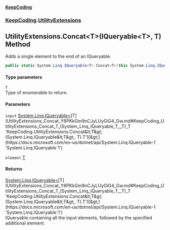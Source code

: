 #### [KeepCoding](index.md 'index')
### [KeepCoding](KeepCoding.md 'KeepCoding').[UtilityExtensions](UtilityExtensions.md 'KeepCoding.UtilityExtensions')
## UtilityExtensions.Concat&lt;T&gt;(IQueryable&lt;T&gt;, T) Method
Adds a single element to the end of an IQueryable.  
```csharp
public static System.Linq.IQueryable<T> Concat<T>(this System.Linq.IQueryable<T> input, T element);
```
#### Type parameters
<a name='KeepCoding_UtilityExtensions_Concat_T_(System_Linq_IQueryable_T__T)_T'></a>
`T`  
Type of enumerable to return.
  
#### Parameters
<a name='KeepCoding_UtilityExtensions_Concat_T_(System_Linq_IQueryable_T__T)_input'></a>
`input` [System.Linq.IQueryable&lt;](https://docs.microsoft.com/en-us/dotnet/api/System.Linq.IQueryable-1 'System.Linq.IQueryable`1')[T](UtilityExtensions_Concat_Y6PKkGm9nCJyLUyGiG4_Gw.md#KeepCoding_UtilityExtensions_Concat_T_(System_Linq_IQueryable_T__T)_T 'KeepCoding.UtilityExtensions.Concat&lt;T&gt;(System.Linq.IQueryable&lt;T&gt;, T).T')[&gt;](https://docs.microsoft.com/en-us/dotnet/api/System.Linq.IQueryable-1 'System.Linq.IQueryable`1')  
  
<a name='KeepCoding_UtilityExtensions_Concat_T_(System_Linq_IQueryable_T__T)_element'></a>
`element` [T](UtilityExtensions_Concat_Y6PKkGm9nCJyLUyGiG4_Gw.md#KeepCoding_UtilityExtensions_Concat_T_(System_Linq_IQueryable_T__T)_T 'KeepCoding.UtilityExtensions.Concat&lt;T&gt;(System.Linq.IQueryable&lt;T&gt;, T).T')  
  
#### Returns
[System.Linq.IQueryable&lt;](https://docs.microsoft.com/en-us/dotnet/api/System.Linq.IQueryable-1 'System.Linq.IQueryable`1')[T](UtilityExtensions_Concat_Y6PKkGm9nCJyLUyGiG4_Gw.md#KeepCoding_UtilityExtensions_Concat_T_(System_Linq_IQueryable_T__T)_T 'KeepCoding.UtilityExtensions.Concat&lt;T&gt;(System.Linq.IQueryable&lt;T&gt;, T).T')[&gt;](https://docs.microsoft.com/en-us/dotnet/api/System.Linq.IQueryable-1 'System.Linq.IQueryable`1')  
IQueryable containing all the input elements, followed by the specified additional element.

